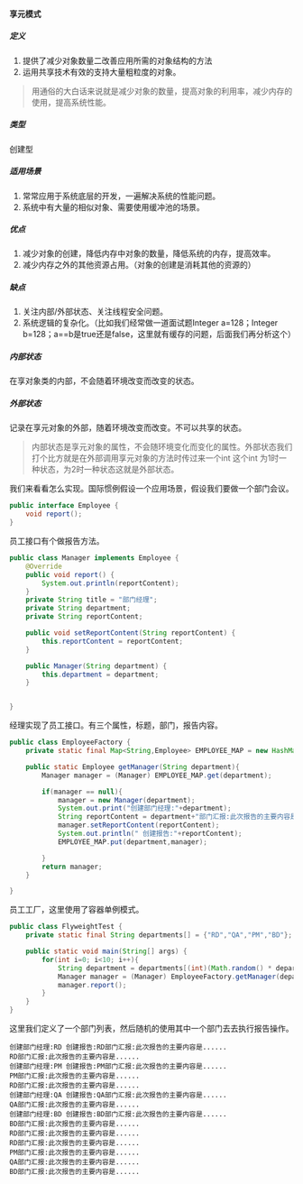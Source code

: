 #### 享元模式
##### 定义
1. 提供了减少对象数量二改善应用所需的对象结构的方法
2. 运用共享技术有效的支持大量粗粒度的对象。

> 用通俗的大白话来说就是减少对象的数量，提高对象的利用率，减少内存的使用，提高系统性能。 

##### 类型
创建型
##### 适用场景
1. 常常应用于系统底层的开发，一遍解决系统的性能问题。
2. 系统中有大量的相似对象、需要使用缓冲池的场景。
##### 优点
1. 减少对象的创建，降低内存中对象的数量，降低系统的内存，提高效率。
2. 减少内存之外的其他资源占用。（对象的创建是消耗其他的资源的）

##### 缺点
1. 关注内部/外部状态、关注线程安全问题。
2. 系统逻辑的复杂化。（比如我们经常做一道面试题Integer a=128；Integer b=128；a==b是true还是false，这里就有缓存的问题，后面我们再分析这个）

##### 内部状态
在享对象类的内部，不会随着环境改变而改变的状态。
##### 外部状态
记录在享元对象的外部，随着环境改变而改变。不可以共享的状态。

> 内部状态是享元对象的属性，不会随环境变化而变化的属性。外部状态我们打个比方就是在外部调用享元对象的方法时传过来一个int 这个int 为1时一种状态，为2时一种状态这就是外部状态。

我们来看看怎么实现。国际惯例假设一个应用场景，假设我们要做一个部门会议。

```java
public interface Employee {
    void report();
}
```
员工接口有个做报告方法。

```java
public class Manager implements Employee {
    @Override
    public void report() {
        System.out.println(reportContent);
    }
    private String title = "部门经理";
    private String department;
    private String reportContent;

    public void setReportContent(String reportContent) {
        this.reportContent = reportContent;
    }

    public Manager(String department) {
        this.department = department;
    }


}
```
经理实现了员工接口。有三个属性，标题，部门，报告内容。

```java
public class EmployeeFactory {
    private static final Map<String,Employee> EMPLOYEE_MAP = new HashMap<String,Employee>();

    public static Employee getManager(String department){
        Manager manager = (Manager) EMPLOYEE_MAP.get(department);

        if(manager == null){
            manager = new Manager(department);
            System.out.print("创建部门经理:"+department);
            String reportContent = department+"部门汇报:此次报告的主要内容是......";
            manager.setReportContent(reportContent);
            System.out.println(" 创建报告:"+reportContent);
            EMPLOYEE_MAP.put(department,manager);

        }
        return manager;
    }

}
```
员工工厂，这里使用了容器单例模式。

```java
public class FlyweightTest {
    private static final String departments[] = {"RD","QA","PM","BD"};

    public static void main(String[] args) {
        for(int i=0; i<10; i++){
            String department = departments[(int)(Math.random() * departments.length)];
            Manager manager = (Manager) EmployeeFactory.getManager(department);
            manager.report();
        }
    }
}
```
这里我们定义了一个部门列表，然后随机的使用其中一个部门去去执行报告操作。
```
创建部门经理:RD 创建报告:RD部门汇报:此次报告的主要内容是......
RD部门汇报:此次报告的主要内容是......
创建部门经理:PM 创建报告:PM部门汇报:此次报告的主要内容是......
PM部门汇报:此次报告的主要内容是......
RD部门汇报:此次报告的主要内容是......
创建部门经理:QA 创建报告:QA部门汇报:此次报告的主要内容是......
QA部门汇报:此次报告的主要内容是......
创建部门经理:BD 创建报告:BD部门汇报:此次报告的主要内容是......
BD部门汇报:此次报告的主要内容是......
RD部门汇报:此次报告的主要内容是......
RD部门汇报:此次报告的主要内容是......
PM部门汇报:此次报告的主要内容是......
QA部门汇报:此次报告的主要内容是......
BD部门汇报:此次报告的主要内容是......
```

